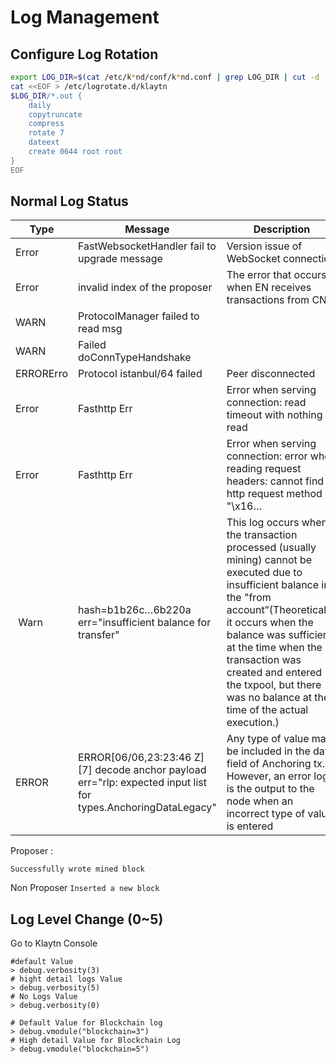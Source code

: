 # Log Management <a id="log-management"></a>

## Configure Log Rotation

```bash
export LOG_DIR=$(cat /etc/k*nd/conf/k*nd.conf | grep LOG_DIR | cut -d '=' -f 2)
cat <<EOF > /etc/logrotate.d/klaytn
$LOG_DIR/*.out {
    daily
    copytruncate
    compress
    rotate 7
    dateext
    create 0644 root root
}
EOF
```

## Normal Log Status
| Type      | Message                                                                                                            | Description                                                                                                                                                                                                                                                                                                                       |     |
| --------- | ------------------------------------------------------------------------------------------------------------------ | --------------------------------------------------------------------------------------------------------------------------------------------------------------------------------------------------------------------------------------------------------------------------------------------------------------------------------- | --- |
| Error     | FastWebsocketHandler fail to upgrade message                                                                       | Version issue of WebSocket connection                                                                                                                                                                                                                                                                                             | low |
| Error     | invalid index of the proposer                                                                                      | The error that occurs when EN receives transactions from CN                                                                                                                                                                                                                                                                       | low |
| WARN      | ProtocolManager failed to read msg                                                                                 |                                                                                                                                                                                                                                                                                                                                   | low |
| WARN      | Failed doConnTypeHandshake                                                                                         |                                                                                                                                                                                                                                                                                                                                   | low |
| ERRORErro | Protocol istanbul/64 failed                                                                                        | Peer disconnected                                                                                                                                                                                                                                                                                                                 | low |
| Error     | Fasthttp Err                                                                                                       | Error when serving connection: read timeout with nothing read                                                                                                                                                                                                                                                                     | low |
| Error     | Fasthttp Err                                                                                                       | Error when serving connection: error when reading request headers: cannot find http request method in "\x16…                                                                                                                                                                                                                     | low |
|  Warn     | hash=b1b26c…6b220a err="insufficient balance for transfer"                                                         | This log occurs when the transaction processed (usually mining) cannot be executed due to insufficient balance in the "from account”(Theoretically, it occurs when the balance was sufficient at the time when the transaction was created and entered the txpool, but there was no balance at the time of the actual execution.) | low |
| ERROR     | ERROR\[06/06,23:23:46 Z\] \[7\] decode anchor payload err="rlp: expected input list for types.AnchoringDataLegacy" | Any type of value may be included in the data field of Anchoring tx. However, an error log is the output to the node when an incorrect type of value is entered                                                                                                                                                                   |     |
 Proposer : 

`Successfully wrote mined block`

Non Proposer `Inserted a new block`


## Log Level Change  (0~5)
Go to Klaytn Console

```
#default Value
> debug.verbosity(3)
# hight detail logs Value
> debug.verbosity(5)
# No Logs Value
> debug.verbosity(0)

# Default Value for Blockchain log
> debug.vmodule("blockchain=3")
# High detail Value for Blockchain Log
> debug.vmodule("blockchain=5")

```